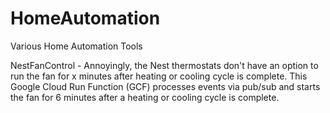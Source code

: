# HomeAutomation
Various Home Automation Tools

NestFanControl - Annoyingly, the Nest thermostats don't have an option to run the fan for x minutes after heating or cooling cycle is complete.  This Google Cloud Run Function (GCF) processes events via pub/sub and starts the fan for 6 minutes after a heating or cooling cycle is complete.
